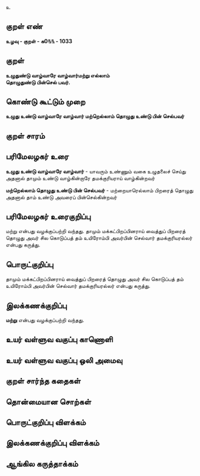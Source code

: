 உ

## குறள் எண் 

**உழவு - குறள் - க0௩௩ - 1033**

## குறள் 

**உழுதுண்டு வாழ்வாரே வாழ்வார்மற்று எல்லாம்  
தொழுதுண்டு பின்செல் பவர்.**

## கொண்டு கூட்டும் முறை

**உழுது உண்டு வாழ்வாரே வாழ்வார் மற்றெல்லாம் தொழுது உண்டு பின் செல்பவர்**

## குறள் சாரம் 


## பரிமேலழகர் உரை

**உழுது உண்டு வாழ்வாரே வாழ்வார்** - யாவரும் உண்ணும் வகை உழுதலைச் செய்து அதனால் தாமும் உண்டு வாழ்கின்றாரே தமக்குரியராய் வாழ்கின்றவர் 

**மற்றெல்லாம் தொழுது உண்டு பின் செல்பவர்** - மற்றையாரெல்லாம் பிறரைத் தொழுது அதனால் தாம் உண்டு அவரைப் பின்செல்கின்றவர்

## பரிமேலழகர் உரைகுறிப்பு   

மற்று என்பது வழக்குப்பற்றி வந்தது. தாமும் மக்கட்பிறப்பினராய் வைத்துப் பிறரைத் தொழுது அவர் சில கொடுப்பத் தம் உயிரோம்பி அவர்பின் செல்வார் தமக்குரியரல்லர் என்பது கருத்து.

## பொருட்குறிப்பு 

தாமும் மக்கட்பிறப்பினராய் வைத்துப் பிறரைத் தொழுது அவர் சில கொடுப்பத் தம் உயிரோம்பி அவர்பின் செல்வார் தமக்குரியரல்லர் என்பது கருத்து.

## இலக்கணக்குறிப்பு  

**மற்று** என்பது வழக்குப்பற்றி வந்தது.

## உயர் வள்ளுவ வகுப்பு காணொளி


## உயர் வள்ளுவ வகுப்பு ஒலி அமைவு 

 
## குறள் சார்ந்த கதைகள் 


## தொன்மையான சொற்கள்


## பொருட்குறிப்பு விளக்கம்


## இலக்கணக்குறிப்பு விளக்கம்


## ஆங்கில கருத்தாக்கம் 



